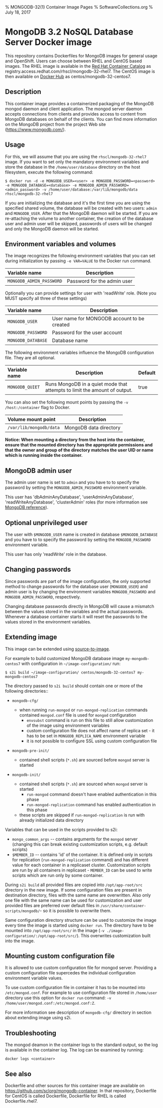% MONGODB-32(1) Container Image Pages
% SoftwareCollections.org
% July 18, 2017

MongoDB 3.2 NoSQL Database Server Docker image
====================

This repository contains Dockerfiles for MongoDB images for general usage and OpenShift.
Users can choose between RHEL and CentOS based images.
The RHEL image is available in the [Red Hat Container Catalog](https://access.redhat.com/containers/#/registry.access.redhat.com/rhscl/mongodb-32-rhel7)
as registry.access.redhat.com/rhscl/mongodb-32-rhel7.
The CentOS image is then available on [Docker Hub](https://hub.docker.com/r/centos/mongodb-32-centos7/)
as centos/mongodb-32-centos7.


Description
-----------

This container image provides a containerized packaging of the MongoDB mongod daemon
and client application. The mongod server daemon accepts connections from clients
and provides access to content from MongoDB databases on behalf of the clients.
You can find more information on the MongoDB project from the project Web site
(https://www.mongodb.com/).


Usage
-----

For this, we will assume that you are using the `rhscl/mongodb-32-rhel7` image.
If you want to set only the mandatory environment variables and store the database
in the `/home/user/database` directory on the host filesystem, execute the following command:

```
$ docker run -d -e MONGODB_USER=<user> -e MONGODB_PASSWORD=<password> -e MONGODB_DATABASE=<database> -e MONGODB_ADMIN_PASSWORD=<admin_password> -v /home/user/database:/var/lib/mongodb/data rhscl/mongodb-32-rhel7
```

If you are initializing the database and it's the first time you are using the
specified shared volume, the database will be created with two users: `admin` and `MONGODB_USER`. After that the MongoDB daemon
will be started. If you are re-attaching the volume to another container, the
creation of the database user and admin user will be skipped, passwords of users will be changed and only the
MongoDB daemon will be started.


Environment variables and volumes
---------------------------------

The image recognizes the following environment variables that you can set during
initialization by passing `-e VAR=VALUE` to the Docker run command.

|    Variable name          |    Description                              |
| :------------------------ | -----------------------------------------   |
|  `MONGODB_ADMIN_PASSWORD` | Password for the admin user                 |

Optionally you can provide settings for user with 'readWrite' role.
(Note you MUST specify all three of these settings)

|    Variable name          |    Description                              |
| :------------------------ | -----------------------------------------   |
|  `MONGODB_USER`           | User name for MONGODB account to be created |
|  `MONGODB_PASSWORD`       | Password for the user account               |
|  `MONGODB_DATABASE`       | Database name                               |


The following environment variables influence the MongoDB configuration file. They are all optional.

|    Variable name      |    Description                                                            |    Default
| :-------------------- | ------------------------------------------------------------------------- | ----------------
|  `MONGODB_QUIET`      | Runs MongoDB in a quiet mode that attempts to limit the amount of output. |  true


You can also set the following mount points by passing the `-v /host:/container` flag to Docker.

|  Volume mount point         | Description            |
| :-------------------------- | ---------------------- |
|  `/var/lib/mongodb/data`   | MongoDB data directory |

**Notice: When mounting a directory from the host into the container, ensure that the mounted
directory has the appropriate permissions and that the owner and group of the directory
matches the user UID or name which is running inside the container.**


MongoDB admin user
---------------------------------

The admin user name is set to `admin` and you have to to specify the password by
setting the `MONGODB_ADMIN_PASSWORD` environment variable.

This user has 'dbAdminAnyDatabase', 'userAdminAnyDatabase', 'readWriteAnyDatabase', 'clusterAdmin' roles (for more information see [MongoDB reference](https://docs.mongodb.com/manual/reference/built-in-roles/)).


Optional unprivileged user
---------------------------------

The user with `$MONGODB_USER` name is created in database `$MONGODB_DATABASE` and
you have to to specify the password by setting the `MONGODB_PASSWORD` environment variable.

This user has only 'readWrite' role in the database.


Changing passwords
---------------------------------

Since passwords are part of the image configuration, the only supported method
to change passwords for the database user (`MONGODB_USER`) and admin user is by
changing the environment variables `MONGODB_PASSWORD` and
`MONGODB_ADMIN_PASSWORD`, respectively.

Changing database passwords directly in MongoDB will cause a mismatch between
the values stored in the variables and the actual passwords. Whenever a database
container starts it will reset the passwords to the values stored in the
environment variables.


Extending image
---------------------------------
This image can be extended using [source-to-image](https://github.com/openshift/source-to-image).

For example to build customized MongoDB database image `my-mongodb-centos7` with configuration in `~/image-configuration/` run:

```
$ s2i build ~/image-configuration/ centos/mongodb-32-centos7 my-mongodb-centos7
```

The directory passed to `s2i build` should contain one or more of the following directories::
- `mongodb-cfg/`
  - when running `run-mongod` or `run-mongod-replication` commands contained `mongod.conf` file is used for `mongod` configuration
    - `envsubst` command is run on this file to still allow customization of the image using environment variables
    - custom configuration file does not affect name of replica set - it has to be set in `MONGODB_REPLICA_NAME` environment variable
    - it is not possible to configure SSL using custom configuration file

- `mongodb-pre-init/`
  - contained shell scripts (`*.sh`) are sourced before `mongod` server is started

- `mongodb-init/`
  - contained shell scripts (`*.sh`) are sourced when `mongod` server is started
    - `run-mongod` command doesn't have enabled authentication in this phase
    - `run-mongod-replication` command has enabled authentication in this phase
  - these scripts are skipped if `run-mongod-replication` is run with already initialized data directory

Variables that can be used in the scripts provided to s2i:

- `mongo_common_args` -- contains arguments for the `mongod` server (changing this can break existing customization scripts, e.g. default scripts)
- `$MEMBER_ID` -- contains 'id' of the container. It is defined only in scripts for replication (`run-mongod-replication` command) and has different value for each container in a replicaset cluster. Customization scripts are run by all containers in replicaset - `MEMBER_ID` can be used to write scripts which are run only by some container.

During `s2i build` all provided files are copied into `/opt/app-root/src` directory in the new image. If some configuration files are present in destination directory, files with the same name are overwritten. Also only one file with the same name can be used for customization and user provided files are preferred over default files in `/usr/share/container-scripts/mongodb/`- so it is possible to overwrite them.

Same configuration directory structure can be used to customize the image every time the image is started using `docker run`. The directory have to be mounted into `/opt/app-root/src/` in the image (`-v ./image-configuration/:/opt/app-root/src/`). This overwrites customization built into the image.

Mounting custom configuration file
---------------------------------

It is allowed to use custom configuration file for mongod server. 
Providing a custom configuration file supercedes the individual configuration 
environment variable values.

To use custom configuration file in container it has to be mounted into `/etc/mongod.conf`. 
For example to use configuration file stored in `/home/user` directory 
use this option for `docker run` command: `-v /home/user/mongod.conf:/etc/mongod.conf:Z`.

For more information see description of `mongodb-cfg/` directory in section about extending
image using s2i.

Troubleshooting
---------------
The mongod deamon in the container logs to the standard output, so the log is available in the container log. The log can be examined by running:

    docker logs <container>


See also
--------
Dockerfile and other sources for this container image are available on
https://github.com/sclorg/mongodb-container.
In that repository, Dockerfile for CentOS is called Dockerfile, Dockerfile
for RHEL is called Dockerfile.rhel7.


